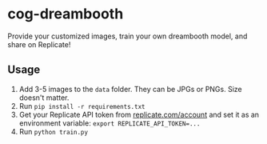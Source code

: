 # cog-dreambooth

Provide your customized images, train your own dreambooth model, and share on Replicate!

## Usage

1. Add 3-5 images to the `data` folder. They can be JPGs or PNGs. Size doesn't matter.
1. Run `pip install -r requirements.txt`
1. Get your Replicate API token from [replicate.com/account](https://replicate.com/account) and set it as an environment variable: `export REPLICATE_API_TOKEN=...`
1. Run `python train.py`